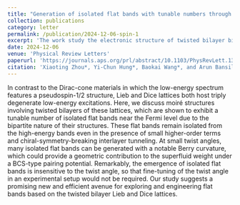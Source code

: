 ```yaml
---
title: "Generation of isolated flat bands with tunable numbers through moiré engineering"
collection: publications
category: letter
permalink: /publication/2024-12-06-spin-1
excerpt: 'The work study the electronic structure of twisted bilayer bipartite lattices with geometry-induced flat bands, in which we discovered that the numbers of flat bands vary with the twist angle.'
date: 2024-12-06
venue: 'Physical Review Letters'
paperurl: 'https://journals.aps.org/prl/abstract/10.1103/PhysRevLett.133.236401'
citation: 'Xiaoting Zhou*, Yi-Chun Hung*, Baokai Wang*, and Arun Bansil. Generation of isolated flat bands with tunable numbers through moiré engineering <i>Phys. Rev. Lett. 133</i>, 236401 (2024).'
---
```


In contrast to the Dirac-cone materials in which the low-energy spectrum features a pseudospin-1/2 structure, Lieb and Dice lattices both host triply degenerate low-energy excitations. Here, we discuss moiré structures involving twisted bilayers of these lattices, which are shown to exhibit a tunable number of isolated flat bands near the Fermi level due to the bipartite nature of their structures. These flat bands remain isolated from the high-energy bands even in the presence of small higher-order terms and chiral-symmetry-breaking interlayer tunneling. At small twist angles, many isolated flat bands can be generated with a notable Berry curvature, which could provide a geometric contribution to the superfluid weight under a BCS-type pairing potential. Remarkably, the emergence of isolated flat bands is insensitive to the twist angle, so that fine-tuning of the twist angle in an experimental setup would not be required. Our study suggests a promising new and efficient avenue for exploring and engineering flat bands based on the twisted bilayer Lieb and Dice lattices.
